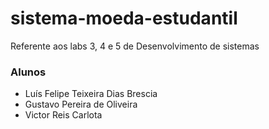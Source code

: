 # sistema-moeda-estudantil

Referente aos labs 3, 4 e 5 de Desenvolvimento de sistemas

### Alunos

- Luís Felipe Teixeira Dias Brescia
- Gustavo Pereira de Oliveira
- Victor Reis Carlota

